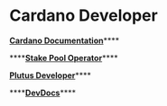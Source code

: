 # Cardano Developer

[**Cardano Documentation**](https://docs.cardano.org/introduction/)\*\*\*\*

\*\*\*\*[**Stake Pool Operator**](https://docs.oakandclay.com/spo-resources/)\*\*\*\*

[**Plutus Developer**](https://docs.oakandclay.com/plutus-resources/)\*\*\*\*

\*\*\*\*[**DevDocs**](https://devdocs.io/)\*\*\*\*






